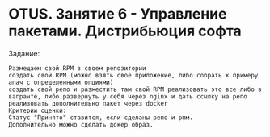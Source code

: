 # OTUS. Занятие 6 - Управление пакетами. Дистрибьюция софта 

Задание:
```
Размещаем свой RPM в своем репозитории
создать свой RPM (можно взять свое приложение, либо собрать к примеру апач с определенными опциями)
создать свой репо и разместить там свой RPM реализовать это все либо в вагранте, либо развернуть у себя через nginx и дать ссылку на репо
реализовать дополнительно пакет через docker
Критерии оценки:
Статус "Принято" ставится, если сделаны репо и рпм.
Дополнительно можно сделать докер образ.
```
